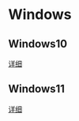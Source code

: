 # Windows

## Windows10

[详细](./Windows10/README.md)

## Windows11

[详细](./Windows11/11-WIN11安装.md)
